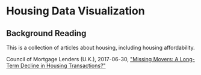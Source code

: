 # Housing Data Visualization

## Background Reading

This is a collection of articles about housing, including housing affordability.

Council of Mortgage Lenders (U.K.), 2017-06-30, ["Missing Movers: A Long-Term Decline in Housing Transactions?"](https://www.cml.org.uk/news/cml-research/missing-movers-a-long-term-decline-in-housing-transactions/)
